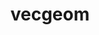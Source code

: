 ---
title: "vecgeom"
layout: cache
categories: [package, develop]
meta: {"versions": ["1.2.10"], "compilers": ["gcc@=11.4.0"], "oss": ["ubuntu22.04"], "platforms": ["linux"], "targets": ["x86_64_v3"], "stacks": ["hep", "root"], "num_specs": 13, "num_specs_by_stack": {"root": 13, "hep": 13}}
spec_details: [{"hash": "snfv7n3niavrkmdstelsll3twijpyt57", "compiler": "gcc@=11.4.0", "versions": ["1.2.10"], "os": "ubuntu22.04", "platform": "linux", "target": "x86_64_v3", "variants": ["build_system=cmake", "build_type=Release", "~cuda", "cxxstd=20", "+gdml", "+geant4", "generator=make", "~ipo", "+root", "+shared"], "stacks": ["root", "hep"], "size": "-", "tarball": "https://binaries.spack.io/develop/build_cache/linux-ubuntu22.04-x86_64_v3/gcc-11.4.0/vecgeom-1.2.10/linux-ubuntu22.04-x86_64_v3-gcc-11.4.0-vecgeom-1.2.10-snfv7n3niavrkmdstelsll3twijpyt57.spack"}, {"hash": "koskeqakpm6l6mq6sv2darjdtxnwkhki", "compiler": "gcc@=11.4.0", "versions": ["1.2.10"], "os": "ubuntu22.04", "platform": "linux", "target": "x86_64_v3", "variants": ["build_system=cmake", "build_type=Release", "~cuda", "cxxstd=20", "+gdml", "+geant4", "generator=make", "~ipo", "+root", "+shared"], "stacks": ["root", "hep"], "size": "-", "tarball": "https://binaries.spack.io/develop/build_cache/linux-ubuntu22.04-x86_64_v3/gcc-11.4.0/vecgeom-1.2.10/linux-ubuntu22.04-x86_64_v3-gcc-11.4.0-vecgeom-1.2.10-koskeqakpm6l6mq6sv2darjdtxnwkhki.spack"}, {"hash": "jzyoa6ho2kyrshgj6szsbm2owejixecj", "compiler": "gcc@=11.4.0", "versions": ["1.2.10"], "os": "ubuntu22.04", "platform": "linux", "target": "x86_64_v3", "variants": ["build_system=cmake", "build_type=Release", "~cuda", "cxxstd=20", "+gdml", "+geant4", "generator=make", "~ipo", "+root", "+shared"], "stacks": ["root", "hep"], "size": "-", "tarball": "https://binaries.spack.io/develop/build_cache/linux-ubuntu22.04-x86_64_v3/gcc-11.4.0/vecgeom-1.2.10/linux-ubuntu22.04-x86_64_v3-gcc-11.4.0-vecgeom-1.2.10-jzyoa6ho2kyrshgj6szsbm2owejixecj.spack"}, {"hash": "gve45yefdxfotafv5yz6dt7lm2buxzyf", "compiler": "gcc@=11.4.0", "versions": ["1.2.10"], "os": "ubuntu22.04", "platform": "linux", "target": "x86_64_v3", "variants": ["build_system=cmake", "build_type=Release", "~cuda", "cxxstd=20", "+gdml", "+geant4", "generator=make", "~ipo", "+root", "+shared"], "stacks": ["root", "hep"], "size": "-", "tarball": "https://binaries.spack.io/develop/build_cache/linux-ubuntu22.04-x86_64_v3/gcc-11.4.0/vecgeom-1.2.10/linux-ubuntu22.04-x86_64_v3-gcc-11.4.0-vecgeom-1.2.10-gve45yefdxfotafv5yz6dt7lm2buxzyf.spack"}, {"hash": "q2n63dfkpwsvkkjl5n6xci2eyix7j6xp", "compiler": "gcc@=11.4.0", "versions": ["1.2.10"], "os": "ubuntu22.04", "platform": "linux", "target": "x86_64_v3", "variants": ["build_system=cmake", "build_type=Release", "~cuda", "cxxstd=20", "+gdml", "+geant4", "generator=make", "~ipo", "+root", "+shared"], "stacks": ["root", "hep"], "size": "-", "tarball": "https://binaries.spack.io/develop/build_cache/linux-ubuntu22.04-x86_64_v3/gcc-11.4.0/vecgeom-1.2.10/linux-ubuntu22.04-x86_64_v3-gcc-11.4.0-vecgeom-1.2.10-q2n63dfkpwsvkkjl5n6xci2eyix7j6xp.spack"}, {"hash": "3gk44n63a5x4vie7z6satztkbtwq2igs", "compiler": "gcc@=11.4.0", "versions": ["1.2.10"], "os": "ubuntu22.04", "platform": "linux", "target": "x86_64_v3", "variants": ["build_system=cmake", "build_type=Release", "~cuda", "cxxstd=20", "+gdml", "+geant4", "generator=make", "~ipo", "+root", "+shared"], "stacks": ["root", "hep"], "size": "-", "tarball": "https://binaries.spack.io/develop/build_cache/linux-ubuntu22.04-x86_64_v3/gcc-11.4.0/vecgeom-1.2.10/linux-ubuntu22.04-x86_64_v3-gcc-11.4.0-vecgeom-1.2.10-3gk44n63a5x4vie7z6satztkbtwq2igs.spack"}, {"hash": "x3bdwnxbzbz7smlkhk6ejkxsj2objc2z", "compiler": "gcc@=11.4.0", "versions": ["1.2.10"], "os": "ubuntu22.04", "platform": "linux", "target": "x86_64_v3", "variants": ["build_system=cmake", "build_type=Release", "~cuda", "cxxstd=20", "+gdml", "+geant4", "generator=make", "~ipo", "+root", "+shared"], "stacks": ["root", "hep"], "size": "-", "tarball": "https://binaries.spack.io/develop/build_cache/linux-ubuntu22.04-x86_64_v3/gcc-11.4.0/vecgeom-1.2.10/linux-ubuntu22.04-x86_64_v3-gcc-11.4.0-vecgeom-1.2.10-x3bdwnxbzbz7smlkhk6ejkxsj2objc2z.spack"}, {"hash": "nrcteizqj6axtxvhfchqrmyvblsiu7bl", "compiler": "gcc@=11.4.0", "versions": ["1.2.10"], "os": "ubuntu22.04", "platform": "linux", "target": "x86_64_v3", "variants": ["build_system=cmake", "build_type=Release", "~cuda", "cxxstd=20", "+gdml", "+geant4", "generator=make", "~ipo", "+root", "+shared"], "stacks": ["root", "hep"], "size": "-", "tarball": "https://binaries.spack.io/develop/build_cache/linux-ubuntu22.04-x86_64_v3/gcc-11.4.0/vecgeom-1.2.10/linux-ubuntu22.04-x86_64_v3-gcc-11.4.0-vecgeom-1.2.10-nrcteizqj6axtxvhfchqrmyvblsiu7bl.spack"}, {"hash": "erw6pavgxlrx3phpmsljyhvkcct7lgll", "compiler": "gcc@=11.4.0", "versions": ["1.2.10"], "os": "ubuntu22.04", "platform": "linux", "target": "x86_64_v3", "variants": ["build_system=cmake", "build_type=Release", "~cuda", "cxxstd=20", "+gdml", "+geant4", "generator=make", "~ipo", "+root", "+shared"], "stacks": ["root", "hep"], "size": "-", "tarball": "https://binaries.spack.io/develop/build_cache/linux-ubuntu22.04-x86_64_v3/gcc-11.4.0/vecgeom-1.2.10/linux-ubuntu22.04-x86_64_v3-gcc-11.4.0-vecgeom-1.2.10-erw6pavgxlrx3phpmsljyhvkcct7lgll.spack"}, {"hash": "pvwuql6g25m5hofgxqcwfbfc5qgzcg7a", "compiler": "gcc@=11.4.0", "versions": ["1.2.10"], "os": "ubuntu22.04", "platform": "linux", "target": "x86_64_v3", "variants": ["build_system=cmake", "build_type=Release", "~cuda", "cxxstd=20", "+gdml", "+geant4", "generator=make", "~ipo", "+root", "+shared"], "stacks": ["root", "hep"], "size": "-", "tarball": "https://binaries.spack.io/develop/build_cache/linux-ubuntu22.04-x86_64_v3/gcc-11.4.0/vecgeom-1.2.10/linux-ubuntu22.04-x86_64_v3-gcc-11.4.0-vecgeom-1.2.10-pvwuql6g25m5hofgxqcwfbfc5qgzcg7a.spack"}, {"hash": "cxlheim35ytxvrnywvsgbtvbucp7sucg", "compiler": "gcc@=11.4.0", "versions": ["1.2.10"], "os": "ubuntu22.04", "platform": "linux", "target": "x86_64_v3", "variants": ["build_system=cmake", "build_type=Release", "~cuda", "cxxstd=20", "+gdml", "+geant4", "generator=make", "~ipo", "+root", "+shared"], "stacks": ["root", "hep"], "size": "-", "tarball": "https://binaries.spack.io/develop/build_cache/linux-ubuntu22.04-x86_64_v3/gcc-11.4.0/vecgeom-1.2.10/linux-ubuntu22.04-x86_64_v3-gcc-11.4.0-vecgeom-1.2.10-cxlheim35ytxvrnywvsgbtvbucp7sucg.spack"}, {"hash": "nidhsiowbmxxcyxhortofwjyg7pcdtsr", "compiler": "gcc@=11.4.0", "versions": ["1.2.10"], "os": "ubuntu22.04", "platform": "linux", "target": "x86_64_v3", "variants": ["build_system=cmake", "build_type=Release", "~cuda", "cxxstd=20", "+gdml", "+geant4", "generator=make", "~ipo", "+root", "+shared"], "stacks": ["root", "hep"], "size": "-", "tarball": "https://binaries.spack.io/develop/build_cache/linux-ubuntu22.04-x86_64_v3/gcc-11.4.0/vecgeom-1.2.10/linux-ubuntu22.04-x86_64_v3-gcc-11.4.0-vecgeom-1.2.10-nidhsiowbmxxcyxhortofwjyg7pcdtsr.spack"}, {"hash": "npr2cr56vg7kwoegtrrexv2bzy4s6txp", "compiler": "gcc@=11.4.0", "versions": ["1.2.10"], "os": "ubuntu22.04", "platform": "linux", "target": "x86_64_v3", "variants": ["build_system=cmake", "build_type=Release", "~cuda", "cxxstd=20", "+gdml", "+geant4", "generator=make", "~ipo", "+root", "+shared"], "stacks": ["root", "hep"], "size": "-", "tarball": "https://binaries.spack.io/develop/build_cache/linux-ubuntu22.04-x86_64_v3/gcc-11.4.0/vecgeom-1.2.10/linux-ubuntu22.04-x86_64_v3-gcc-11.4.0-vecgeom-1.2.10-npr2cr56vg7kwoegtrrexv2bzy4s6txp.spack"}]
---